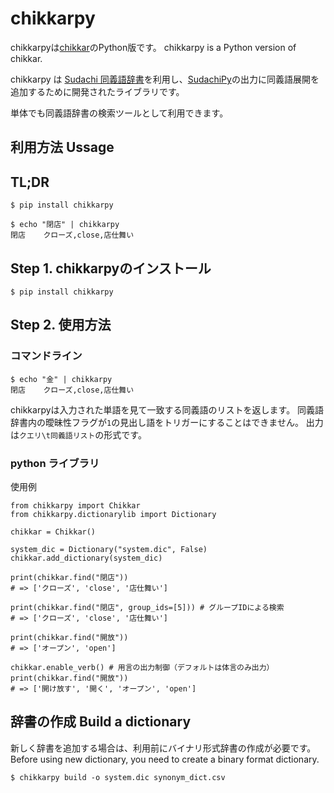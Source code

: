# chikkarpy

chikkarpyは[chikkar](https://github.com/WorksApplications/chikkar)のPython版です。 
chikkarpy is a Python version of chikkar.

chikkarpy は [Sudachi 同義語辞書](https://github.com/WorksApplications/SudachiDict/)を利用し、[SudachiPy](https://github.com/WorksApplications/SudachiPy)の出力に同義語展開を追加するために開発されたライブラリです。

単体でも同義語辞書の検索ツールとして利用できます。

## 利用方法 Ussage
## TL;DR
```
$ pip install chikkarpy

$ echo "閉店" | chikkarpy
閉店    クローズ,close,店仕舞い
```

## Step 1. chikkarpyのインストール
```
$ pip install chikkarpy
```

## Step 2. 使用方法
### コマンドライン
```
$ echo "金" | chikkarpy
閉店    クローズ,close,店仕舞い
```
chikkarpyは入力された単語を見て一致する同義語のリストを返します。
同義語辞書内の曖昧性フラグが`1`の見出し語をトリガーにすることはできません。
出力は`クエリ\t同義語リスト`の形式です。

### python ライブラリ
使用例
```
from chikkarpy import Chikkar
from chikkarpy.dictionarylib import Dictionary

chikkar = Chikkar()

system_dic = Dictionary("system.dic", False)
chikkar.add_dictionary(system_dic)

print(chikkar.find("閉店"))
# => ['クローズ', 'close', '店仕舞い']

print(chikkar.find("閉店", group_ids=[5])) # グループIDによる検索
# => ['クローズ', 'close', '店仕舞い']

print(chikkar.find("開放"))
# => ['オープン', 'open']

chikkar.enable_verb() # 用言の出力制御（デフォルトは体言のみ出力）
print(chikkar.find("開放"))
# => ['開け放す', '開く', 'オープン', 'open']

```


## 辞書の作成 Build a dictionary

新しく辞書を追加する場合は、利用前にバイナリ形式辞書の作成が必要です。
Before using new dictionary, you need to create a binary format dictionary.

```
$ chikkarpy build -o system.dic synonym_dict.csv
```
